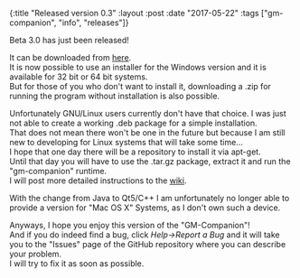 {:title  "Released version 0.3"
 :layout :post
 :date   "2017-05-22"
 :tags   ["gm-companion", "info", "releases"]}

Beta 3.0 has just been released!

It can be downloaded from [here](https://github.com/PhilInTheGaps/GM-Companion/releases/tag/0.3.0.0).  
It is now possible to use an installer for the Windows version and it is available for 32 bit or 64 bit systems.  
But for those of you who don't want to install it, downloading a .zip for running the program without installation is also possible.

Unfortunately GNU/Linux users currently don't have that choice. I was just not able to create a working .deb package for a simple installation.  
That does not mean there won't be one in the future but because I am still new to developing for Linux systems that will take some time...  
I hope that one day there will be a repository to install it via apt-get.  
Until that day you will have to use the .tar.gz package, extract it and run the "gm-companion" runtime.  
I will post more detailed instructions to the [wiki](https://github.com/PhilInTheGaps/GM-Companion/wiki/Installation).

With the change from Java to Qt5/C++ I am unfortunately no longer able to provide a version for "Mac OS X" Systems, as I don't own such a device.

Anyways, I hope you enjoy this version of the "GM-Companion"!  
And if you do indeed find a bug, click _Help->Report a Bug_ and it will take you to the "Issues" page of the GitHub repository where you can describe your problem.  
I will try to fix it as soon as possible.